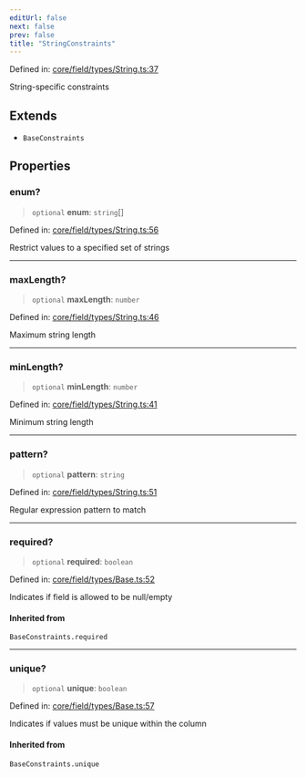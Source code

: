 ```yaml
---
editUrl: false
next: false
prev: false
title: "StringConstraints"
---
```


Defined in: [core/field/types/String.ts:37](https://github.com/datisthq/dpkit/blob/5891634de8175d14853313e208ffbae144fd78eb/core/field/types/String.ts#L37)

String-specific constraints

## Extends

- `BaseConstraints`

## Properties

### enum?

> `optional` **enum**: `string`[]

Defined in: [core/field/types/String.ts:56](https://github.com/datisthq/dpkit/blob/5891634de8175d14853313e208ffbae144fd78eb/core/field/types/String.ts#L56)

Restrict values to a specified set of strings

***

### maxLength?

> `optional` **maxLength**: `number`

Defined in: [core/field/types/String.ts:46](https://github.com/datisthq/dpkit/blob/5891634de8175d14853313e208ffbae144fd78eb/core/field/types/String.ts#L46)

Maximum string length

***

### minLength?

> `optional` **minLength**: `number`

Defined in: [core/field/types/String.ts:41](https://github.com/datisthq/dpkit/blob/5891634de8175d14853313e208ffbae144fd78eb/core/field/types/String.ts#L41)

Minimum string length

***

### pattern?

> `optional` **pattern**: `string`

Defined in: [core/field/types/String.ts:51](https://github.com/datisthq/dpkit/blob/5891634de8175d14853313e208ffbae144fd78eb/core/field/types/String.ts#L51)

Regular expression pattern to match

***

### required?

> `optional` **required**: `boolean`

Defined in: [core/field/types/Base.ts:52](https://github.com/datisthq/dpkit/blob/5891634de8175d14853313e208ffbae144fd78eb/core/field/types/Base.ts#L52)

Indicates if field is allowed to be null/empty

#### Inherited from

`BaseConstraints.required`

***

### unique?

> `optional` **unique**: `boolean`

Defined in: [core/field/types/Base.ts:57](https://github.com/datisthq/dpkit/blob/5891634de8175d14853313e208ffbae144fd78eb/core/field/types/Base.ts#L57)

Indicates if values must be unique within the column

#### Inherited from

`BaseConstraints.unique`
